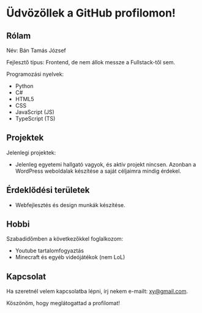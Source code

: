 # Üdvözöllek a GitHub profilomon!

## Rólam
Név: Bán Tamás József

Fejlesztő típus: Frontend, de nem állok messze a Fullstack-től sem.

Programozási nyelvek:
- Python
- C#
- HTML5
- CSS
- JavaScript (JS)
- TypeScript (TS)

## Projektek
Jelenlegi projektek:
- Jelenleg egyetemi hallgató vagyok, és aktív projekt nincsen. Azonban a WordPress weboldalak készítése a saját céljaimra mindig érdekel.

## Érdeklődési területek
- Webfejlesztés és design munkák készítése.

## Hobbi
Szabadidőmben a következőkkel foglalkozom:
- Youtube tartalomfogyaztás
- Minecraft és egyéb videójátékok (nem LoL)

## Kapcsolat
Ha szeretnél velem kapcsolatba lépni, írj nekem e-mailt: xy@gmail.com.

Köszönöm, hogy meglátogattad a profilomat!
